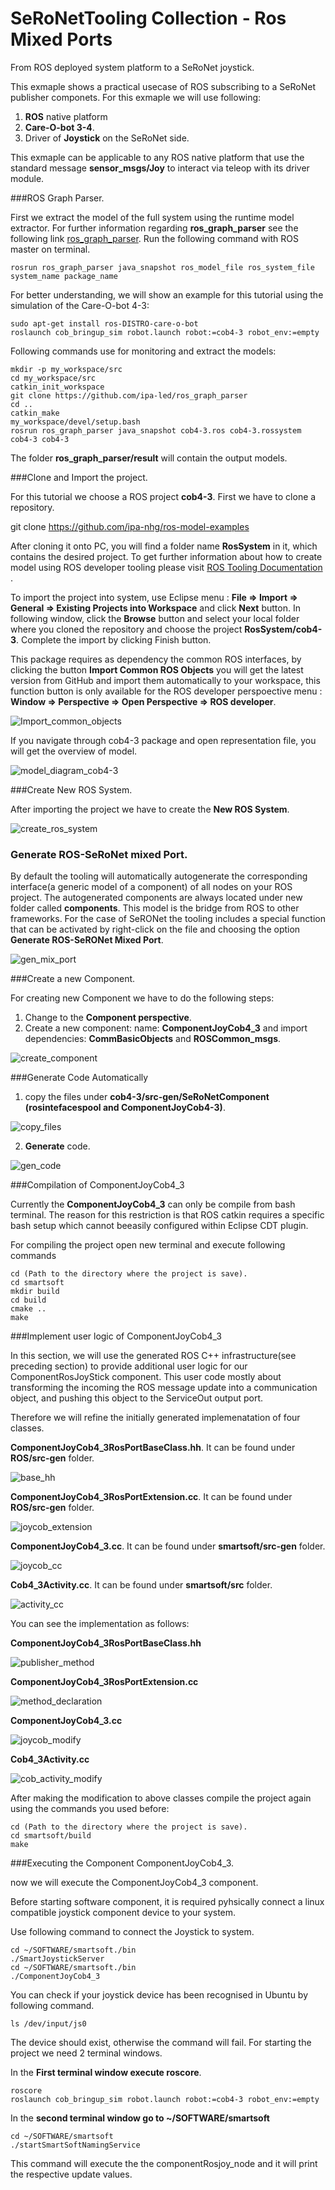 # SeRoNetTooling Collection - Ros Mixed Ports

From ROS deployed system platform to a SeRoNet joystick.

This exmaple shows a practical usecase of ROS subscribing to a SeRoNet publisher
componets. For this exmaple we will use following:

1. **ROS** native platform 
2. **Care-O-bot 3-4**. 
3. Driver of **Joystick** on the SeRoNet side. 
 
This exmaple can be applicable to any ROS native platform that use the standard message **sensor_msgs/Joy** to interact via teleop with its driver module.

###ROS Graph Parser.

First we extract the model of the full system using the runtime model extractor. For further information regarding **ros_graph_parser** see the following link [ros_graph_parser](https://github.com/ipa-led/ros_graph_parser). Run the following command with ROS master on terminal.

```
rosrun ros_graph_parser java_snapshot ros_model_file ros_system_file system_name package_name
```

For better understanding, we will show an example for this tutorial using the simulation of the Care-O-bot 4-3:

```
sudo apt-get install ros-DISTRO-care-o-bot
roslaunch cob_bringup_sim robot.launch robot:=cob4-3 robot_env:=empty
```

Following commands use for monitoring and extract the models:

```
mkdir -p my_workspace/src
cd my_workspace/src
catkin_init_workspace
git clone https://github.com/ipa-led/ros_graph_parser
cd ..
catkin_make
my_workspace/devel/setup.bash
rosrun ros_graph_parser java_snapshot cob4-3.ros cob4-3.rossystem cob4-3 cob4-3
```

The folder **ros_graph_parser/result** will contain the output models. 

###Clone and Import the project.

For this tutorial we choose a ROS project **cob4-3**. First we have to clone a repository.

git clone https://github.com/ipa-nhg/ros-model-examples

After cloning it onto PC, you will find a folder name **RosSystem** in it, which contains the desired project.
To get further information about how to create model using ROS developer tooling please visit [ROS Tooling Documentation](https://github.com/ipa320/ros-model#tutorials) .

To import the project into system, use Eclipse menu : **File => Import => General => Existing Projects into Workspace** and click **Next** button. In following window, click the **Browse** button and select your local folder where you cloned the repository and choose the project **RosSystem/cob4-3**. Complete the import by clicking Finish button.

This package requires as dependency the common ROS interfaces, by clicking the button **Import Common ROS Objects** you will get the latest version from GitHub and import them automatically to your workspace, this function button is only available for the ROS developer perspoective menu : **Window => Perspective => Open Perspective => ROS developer**.

![Import_common_objects](images/01-ImportCommnObjects.png) 

If you navigate through cob4-3 package and open representation file, you will get the overview of model.

![model_diagram_cob4-3](images/02-model_diagram_cob4-3.png) 


###Create New ROS System.

After importing the project we have to create the **New ROS System**.

![create_ros_system](images/3_create_ros_system.gif) 

### Generate ROS-SeRoNet mixed Port.

By default the tooling will automatically autogenerate the corresponding interface(a generic model of a component) of all nodes on your ROS project. The autogenerated components are always located under new folder called **components**. This model is the bridge from ROS to other frameworks. For the case of SeRONet the tooling includes a special function that can be activated by right-click on the file and choosing the option **Generate ROS-SeRONet Mixed Port**.

![gen_mix_port](images/4_gen_ros_mix_port.gif) 

###Create a new Component.

For creating new Component we have to do the following steps:

1. Change to the **Component perspective**.
2. Create a new component: name: **ComponentJoyCob4_3** and import dependencies: **CommBasicObjects** and **ROSCommon_msgs**.

![create_component](images/5_create_component.gif) 

###Generate Code Automatically
1. copy the files under **cob4-3/src-gen/SeRoNetComponent (rosintefacespool and ComponentJoyCob4-3)**.

![copy_files](images/6_copy_files.gif) 

2. **Generate** code.

![gen_code](images/7_generate_code.gif)


###Compilation of ComponentJoyCob4_3

Currently the **ComponentJoyCob4_3** can only be compile from bash terminal. The reason for this restriction is that ROS catkin requires a specific bash setup which cannot beeasily configured within Eclipse CDT plugin.

For compiling the project open new terminal and execute following commands
~~~~
cd (Path to the directory where the project is save). 
cd smartsoft
mkdir build
cd build
cmake ..
make
~~~~

###Implement user logic of ComponentJoyCob4_3

In this section, we will use the generated ROS C++ infrastructure(see preceding section) to provide additional user logic for our ComponentRosJoyStick component. This user code mostly about transforming the incoming the  ROS message update into a communication object, and pushing this object to the ServiceOut output port.

Therefore we will refine the initially generated implemenatation of four classes.

**ComponentJoyCob4_3RosPortBaseClass.hh**. It can be found under **ROS/src-gen** folder.

![base_hh](images/8_comjoy4_3_base_hh.png) 

**ComponentJoyCob4_3RosPortExtension.cc**. It can be found under **ROS/src-gen** folder.

![joycob_extension](images/9_joycob_exten_cc.png) 

**ComponentJoyCob4_3.cc**. It can be found under **smartsoft/src-gen** folder.

![joycob_cc](images/10_joycob4_3_cc.png) 

**Cob4_3Activity.cc**. It can be found under **smartsoft/src** folder.

![activity_cc](images/11_cob4_3activity_cc.png) 

You can see the implementation as follows:

**ComponentJoyCob4_3RosPortBaseClass.hh**

![publisher_method](images/12_publisher_method.png) 

**ComponentJoyCob4_3RosPortExtension.cc**

![method_declaration](images/13_method_decla.png) 

**ComponentJoyCob4_3.cc**

![joycob_modify](images/14_joycob4_3_modify.png) 

**Cob4_3Activity.cc**

![cob_activity_modify](images/15_cob_activity_mpdify.png) 

After making the modification to above classes compile the project again using the commands you used before:

~~~~
cd (Path to the directory where the project is save). 
cd smartsoft/build
make
~~~~


###Executing the Component ComponentJoyCob4_3.

now we will execute the ComponentJoyCob4_3 component.

Before starting software component, it is required pyhsically connect a linux compatible joystick component device to your system. 

Use following command to connect the Joystick to system.
~~~~
cd ~/SOFTWARE/smartsoft./bin
./SmartJoystickServer
cd ~/SOFTWARE/smartsoft./bin
./ComponentJoyCob4_3
~~~~
You can check if your joystick device has been recognised in Ubuntu by following command.
~~~~
ls /dev/input/js0
~~~~
The device should exist, otherwise the command will fail. For starting the project we need 2 terminal windows.

In the **First terminal window execute roscore**.
~~~~
roscore
roslaunch cob_bringup_sim robot.launch robot:=cob4-3 robot_env:=empty
~~~~
 In the **second terminal window go to ~/SOFTWARE/smartsoft**
~~~~
cd ~/SOFTWARE/smartsoft
./startSmartSoftNamingService
~~~~

This command will execute the the componentRosjoy_node and it will print the respective update values.
